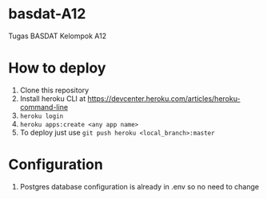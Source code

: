 # basdat-A12
Tugas BASDAT Kelompok A12

# How to deploy
1. Clone this repository
2. Install heroku CLI at https://devcenter.heroku.com/articles/heroku-command-line
3. ```heroku login```
4. ```heroku apps:create <any app name>```
5. To deploy just use ```git push heroku <local_branch>:master```

# Configuration
1. Postgres database configuration is already in .env so no need to change
